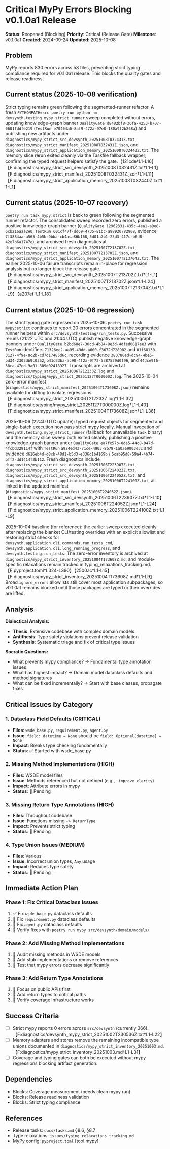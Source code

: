 # Critical MyPy Errors Blocking v0.1.0a1 Release

**Status**: Reopened (Blocking)
**Priority**: Critical (Release Gate)
**Milestone**: v0.1.0a1
**Created**: 2024-09-24
**Updated**: 2025-10-08

## Problem

MyPy reports 830 errors across 58 files, preventing strict typing compliance required for v0.1.0a1 release. This blocks the quality gates and release readiness.

## Current status (2025-10-08 verification)

Strict typing remains green following the segmented-runner refactor. A fresh
`PYTHONPATH=src poetry run python -m devsynth.testing.mypy_strict_runner` sweep
completed without errors, updating knowledge-graph banner
`QualityGate d8482bf8-36fa-4253-b707-0601fddfe219` (`TestRun
e70404a6-8af9-472a-97e8-180a9f2b268a`) and publishing new artifacts under
`diagnostics/mypy_strict_src_devsynth_20251008T032431Z.txt`,
`diagnostics/mypy_strict_manifest_20251008T032431Z.json`, and
`diagnostics/mypy_strict_application_memory_20251008T032440Z.txt`. The memory
slice rerun exited cleanly via the Taskfile fallback wrapper, confirming the
typed request helpers satisfy the gate.【121cde†L1-L16】【F:diagnostics/mypy_strict_src_devsynth_20251008T032431Z.txt†L1-L1】【F:diagnostics/mypy_strict_manifest_20251008T032431Z.json†L1-L11】【F:diagnostics/mypy_strict_application_memory_20251008T032440Z.txt†L1-L1】

## Current status (2025-10-07 recovery)

`poetry run task mypy:strict` is back to green following the segmented runner refactor. The consolidated sweep recorded zero errors, published a positive knowledge-graph banner (`QualityGate 12962331-435c-4ea1-a9e8-6cb216aaa2e0`, `TestRun 601cf47f-dd69-4735-81bc-a98920782908`, evidence `7f3884aa-a565-4b5b-9bba-cb4aca86b168`, `5d01a7b1-25d3-417c-b6d8-42e7b6a1747e`), and archived fresh diagnostics at `diagnostics/mypy_strict_src_devsynth_20251007T213702Z.txt`, `diagnostics/mypy_strict_manifest_20251007T213702Z.json`, and `diagnostics/mypy_strict_application_memory_20251007T213704Z.txt`. The earlier 2025-10-06 failure transcripts remain in-place for regression analysis but no longer block the release gate.【F:diagnostics/mypy_strict_src_devsynth_20251007T213702Z.txt†L1-L1】【F:diagnostics/mypy_strict_manifest_20251007T213702Z.json†L1-L24】【F:diagnostics/mypy_strict_application_memory_20251007T213704Z.txt†L1-L9】【a207ef†L1-L18】

## Current status (2025-10-06 regression)

The strict typing gate regressed on 2025-10-06: `poetry run task mypy:strict` continues to report 20 errors concentrated in the segmented runner helpers within `src/devsynth/testing/run_tests.py`. Successive reruns (21:22 UTC and 21:44 UTC) publish negative knowledge-graph banners under `QualityGate b2bd60e7-30cd-4b84-8e3d-4dfed0817ee3` with `TestRun` identifiers `71326ec2-aa95-49dd-a600-f3672d728982` and `01f68130-3127-4f9e-8c2b-cd7d17485d6c`, recording evidence `380780ed-dc94-4be5-bd34-2303db9c0352`, `b41d33ba-ac98-4f2a-9f72-5387529d0f96`, and `44dce9f6-38ca-47ed-9a01-309d02418927`. Transcripts are archived at `diagnostics/mypy_strict_20251006T212233Z.log` and `diagnostics/typing/mypy_strict_20251127T000000Z.log`. The 2025-10-04 zero-error manifest (`diagnostics/mypy_strict_manifest_20251004T173608Z.json`) remains available for diffing to isolate regressions.【F:diagnostics/mypy_strict_20251006T212233Z.log†L1-L32】【F:diagnostics/typing/mypy_strict_20251127T000000Z.log†L1-L40】【F:diagnostics/mypy_strict_manifest_20251004T173608Z.json†L1-L36】

2025-10-06 (22:40 UTC update): typed request objects for segmented and single-batch execution now pass strict mypy locally. Manual invocation of `devsynth.testing.mypy_strict_runner` (fallback for unavailable `task` binary) and the memory slice sweep both exited cleanly, publishing a positive knowledge-graph banner under `QualityGate ea7fc57b-0de5-44c8-947d-4fcbd329114f` with `TestRun` `a924ed43-71ce-4903-8b78-1a0ae9003e3c` and evidence `d616eb4d-d8cb-48d1-b5d3-e336d1b4169b` / `5cab95d8-59a4-4b74-bff2-dd1414f2b112`. Fresh diagnostics include `diagnostics/mypy_strict_src_devsynth_20251006T223907Z.txt`, `diagnostics/mypy_strict_src_devsynth_20251006T224022Z.txt`, `diagnostics/mypy_strict_src_devsynth_20251006T224052Z.txt`, and `diagnostics/mypy_strict_application_memory_20251006T224100Z.txt`, all linked in the updated manifest (`diagnostics/mypy_strict_manifest_20251006T224052Z.json`).【F:diagnostics/mypy_strict_src_devsynth_20251006T223907Z.txt†L1-L10】【F:diagnostics/mypy_strict_manifest_20251006T224052Z.json†L1-L24】【F:diagnostics/mypy_strict_application_memory_20251006T224100Z.txt†L1-L9】

2025-10-04 baseline (for reference): the earlier sweep executed cleanly after replacing the blanket CLI/testing overrides with an explicit allowlist and restoring strict checks for `devsynth.application.cli.commands.run_tests_cmd`, `devsynth.application.cli.long_running_progress`, and `devsynth.testing.run_tests`. The zero-error inventory is archived at `diagnostics/mypy_strict_inventory_20251004T173608Z.md`, and module-specific relaxations remain tracked in typing_relaxations_tracking.md.【F:pyproject.toml†L324-L390】【2500ac†L1-L15】【F:diagnostics/mypy_strict_inventory_20251004T173608Z.md†L1-L9】 Broad `ignore_errors` allowlists still cover most application subpackages, so v0.1.0a1 remains blocked until those packages are typed or their overrides are lifted.

## Analysis

**Dialectical Analysis:**
- **Thesis**: Extensive codebase with complex domain models
- **Antithesis**: Type safety violations prevent release validation
- **Synthesis**: Systematic triage and fix of critical type issues

**Socratic Questions:**
- What prevents mypy compliance? → Fundamental type annotation issues
- What has highest impact? → Domain model dataclass defaults and method signatures
- What can be fixed incrementally? → Start with base classes, propagate fixes

## Critical Issues by Category

### 1. Dataclass Field Defaults (CRITICAL)
- **Files**: `wsde_base.py`, `requirement.py`, `agent.py`
- **Issue**: `field: datetime = None` should be `field: Optional[datetime] = None`
- **Impact**: Breaks type checking fundamentally
- **Status**: ✅ Started with wsde_base.py

### 2. Missing Method Implementations (HIGH)
- **Files**: WSDE model files
- **Issue**: Methods referenced but not defined (e.g., `_improve_clarity`)
- **Impact**: Attribute errors in mypy
- **Status**: 🔲 Pending

### 3. Missing Return Type Annotations (HIGH)
- **Files**: Throughout codebase
- **Issue**: Functions missing `-> ReturnType`
- **Impact**: Prevents strict typing
- **Status**: 🔲 Pending

### 4. Type Union Issues (MEDIUM)
- **Files**: Various
- **Issue**: Incorrect union types, `Any` usage
- **Impact**: Reduces type safety
- **Status**: 🔲 Pending

## Immediate Action Plan

### Phase 1: Fix Critical Dataclass Issues
1. ✅ Fix `wsde_base.py` dataclass defaults
2. 🔲 Fix `requirement.py` dataclass defaults
3. 🔲 Fix `agent.py` dataclass defaults
4. 🔲 Verify fixes with `poetry run mypy src/devsynth/domain/models/`

### Phase 2: Add Missing Method Implementations
1. 🔲 Audit missing methods in WSDE models
2. 🔲 Add stub implementations or remove references
3. 🔲 Test that mypy errors decrease significantly

### Phase 3: Add Return Type Annotations
1. 🔲 Focus on public APIs first
2. 🔲 Add return types to critical paths
3. 🔲 Verify coverage infrastructure works

## Success Criteria

- [ ] Strict mypy reports 0 errors across `src/devsynth` (currently 366).【F:diagnostics/devsynth_mypy_strict_20251002T230536Z.txt†L1-L22】
- [ ] Memory adapters and stores remove the remaining incompatible type unions documented in `diagnostics/mypy_strict_inventory_20251003.md`.【F:diagnostics/mypy_strict_inventory_20251003.md†L1-L31】
- [ ] Coverage and typing gates can both be executed without mypy regressions blocking artifact generation.

## Dependencies

- Blocks: Coverage measurement (needs clean mypy run)
- Blocks: Release readiness validation
- Blocks: Strict typing compliance

## References

- Release tasks: `docs/tasks.md` §8.6, §8.7
- Type relaxations: `issues/typing_relaxations_tracking.md`
- MyPy config: `pyproject.toml` [tool.mypy]
